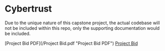 # Cybertrust

Due to the unique nature of this capstone project, the actual codebase will not be included within this repo, only the supporting documentation would be included.

[Project Bid PDF](/Project Bid.pdf "Project Bid PDF")
[Project Bid](/ProjectBid.md "Project Bid")
